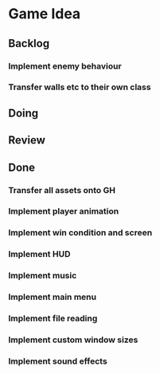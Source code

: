 # Game Idea

## Backlog



### Implement enemy behaviour
### Transfer walls etc to their own class


## Doing

## Review

## Done
### Transfer all assets onto GH
### Implement player animation
### Implement win condition and screen
### Implement HUD
### Implement music
### Implement main menu
### Implement file reading
### Implement custom window sizes
### Implement sound effects

